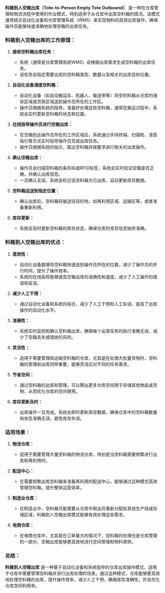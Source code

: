 **料箱到人空箱出库（Tote-to-Person Empty Tote Outbound）** 是一种在仓库管理和物流流程中使用的作业模式，特别适用于从仓库中出库空料箱的情况。该模式通常结合自动化设备和仓库管理系统（WMS）来实现物料的高效出库操作，确保操作员能够快速准确地处理空箱的出库任务。

### **料箱到人空箱出库的工作原理：**

1. **接收空料箱出库任务：**
    - 系统（通常是仓库管理系统WMS）会根据出库需求生成空料箱的出库任务。
    - 该任务会指定需要出库的空料箱类型、数量以及相关的出库目标位置。

2. **自动化设备调度空料箱：**
    - 自动化设备（如自动搬运车、机器人、输送带等）将空的料箱从仓库的储存区域或货架区域送到操作员所在的工作区。
    - 操作员根据系统的指导，准备好处理这些空料箱，通常在搬运过程中，系统会实时更新空料箱的状态和位置。

3. **在线指导操作员进行空箱出库：**
    - 在空箱到达操作员所在的工作区域后，系统通过手持终端、扫描枪、语音指引等方式实时指导操作员完成出库任务。
    - 操作员根据系统的指示，取出空料箱并按要求进行相关的出库操作。

4. **确认空箱出库：**
    - 操作员会扫描空料箱的条形码或RFID标签，系统会实时验证空箱是否正确，并确认出库信息。
    - 一旦确认无误，系统会标记该空料箱为已出库，自动更新库存数据。

5. **空料箱运送到指定位置：**
    - 确认出库后，空料箱将被送往目的地，如再利用区域、运输区等，或者准备重新利用。

6. **库存更新：**
    - 系统会及时更新空料箱的库存状态，确保仓库的库存信息始终准确。

### **料箱到人空箱出库的优点：**

1. **高效性：**
    - 自动化设备能够将空料箱快速送到操作员所在的位置，减少了操作员的步行时间，提升了操作效率。
    - 系统的在线指导能够提高空箱出库的准确性和速度，减少了人工操作的错误和延误。

2. **减少人工干预：**
    - 通过自动化设备和系统的结合，减少了人工干预和人工失误，提高了出库操作的自动化水平。

3. **准确性：**
    - 系统实时监控和确认空料箱出库，确保每个出库任务的执行准确无误，减少了空箱丢失或错放的风险。

4. **灵活性：**
    - 适用于需要管理和运输空料箱的仓库，尤其是在处理大批量货物时，空料箱的管理和出库同样重要，能够灵活应对不同的任务需求。

5. **节省空间：**
    - 通过空料箱的出库和管理，可以腾出更多仓库空间用于存储其他物品或货物，从而优化仓库的空间使用。

6. **库存更新及时：**
    - 出库操作一旦完成，系统会即时更新库存数据，确保仓库中的空料箱数量和状态准确无误，避免库存失误。

### **适用场景：**

1. **物流仓库：**
    - 适用于需要管理大量空料箱的物流仓库，特别是当空料箱需要频繁进行出库和再利用时。

2. **配送中心：**
    - 在需要频繁出库空料箱来准备再利用的配送中心，能够通过这种模式高效管理空料箱，提升整体运营效率。

3. **制造业仓库：**
    - 在制造业中，空料箱可能需要从仓库中取出并重新分配给其他生产线或存储区域，料箱到人空箱出库模式能够有效处理这些需求。

4. **电商仓库：**
    - 在电商仓库中，尤其是在订单量大的情况下，空料箱的处理也是仓库管理的一部分，空箱出库能够更高效地进行空间管理和物料周转。

### **总结：**

**料箱到人空箱出库** 是一种基于自动化设备和系统指导的仓库出库操作模式，适用于仓库中需要管理空料箱并进行出库处理的场景。通过这种模式，仓库能够更高效地处理空料箱的出库，提升操作效率，减少人工干预，确保库存准确性，并且优化仓库空间利用率。